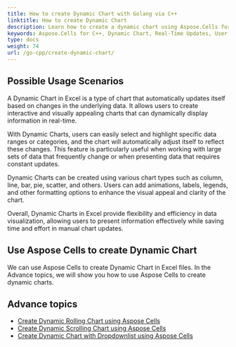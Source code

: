 ```yaml
--- 
title: How to create Dynamic Chart with Golang via C++ 
linktitle: How to create Dynamic Chart 
description: Learn how to create a dynamic chart using Aspose.Cells for C++. Our comprehensive guide will demonstrate how to update and modify your chart's data, layout, and appearance in real-time based on user input or system data changes. 
keywords: Aspose.Cells for C++, Dynamic Chart, Real-Time Updates, User Input, System Data Changes, Data Visualization. 
type: docs 
weight: 74 
url: /go-cpp/create-dynamic-chart/ 
--- 
```


## **Possible Usage Scenarios** 
A Dynamic Chart in Excel is a type of chart that automatically updates itself based on changes in the underlying data. It allows users to create interactive and visually appealing charts that can dynamically display information in real-time.

With Dynamic Charts, users can easily select and highlight specific data ranges or categories, and the chart will automatically adjust itself to reflect these changes. This feature is particularly useful when working with large sets of data that frequently change or when presenting data that requires constant updates.

Dynamic Charts can be created using various chart types such as column, line, bar, pie, scatter, and others. Users can add animations, labels, legends, and other formatting options to enhance the visual appeal and clarity of the chart.

Overall, Dynamic Charts in Excel provide flexibility and efficiency in data visualization, allowing users to present information effectively while saving time and effort in manual chart updates.

## **Use Aspose Cells to create Dynamic Chart** 
We can use Aspose Cells to create Dynamic Chart in Excel files. In the Advance topics, we will show you how to use Aspose Cells to create dynamic charts.

## **Advance topics** 
- [Create Dynamic Rolling Chart using Aspose Cells](/cells/cpp/create-dynamic-rolling-chart/) 
- [Create Dynamic Scrolling Chart using Aspose Cells](/cells/cpp/create-dynamic-scrolling-chart/) 
- [Create Dynamic Chart with Dropdownlist using Aspose Cells](/cells/cpp/create-dynamic-chart-with-dropdownlist/) 